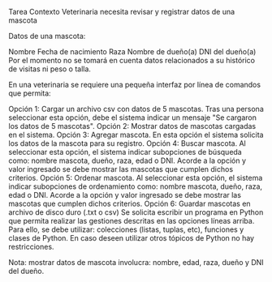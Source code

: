 
Tarea
Contexto
Veterinaria necesita revisar y registrar datos de una mascota

Datos de una mascota:

Nombre
Fecha de nacimiento
Raza
Nombre de dueño(a)
DNI del dueño(a)
Por el momento no se tomará en cuenta datos relacionados a su histórico de visitas ni peso o talla.

En una veterinaria se requiere una pequeña interfaz por línea de comandos que permita:

Opción 1: Cargar un archivo csv con datos de 5 mascotas. Tras una persona seleccionar esta opción, debe el sistema indicar un mensaje "Se cargaron los datos de 5 mascotas".
Opción 2: Mostrar datos de mascotas cargadas en el sistema.
Opción 3: Agregar mascota. En esta opción el sistema solicita los datos de la mascota para su registro.
Opción 4: Buscar mascota. Al seleccionar esta opción, el sistema indicar subopciones de búsqueda como: nombre mascota, dueño, raza, edad o DNI. Acorde a la opción y valor ingresado se debe mostrar las mascotas que cumplen dichos criterios.
Opción 5: Ordenar mascota. Al seleccionar esta opción, el sistema indicar subopciones de ordenamiento como: nombre mascota, dueño, raza, edad o DNI. Acorde a la opción y valor ingresado se debe mostrar las mascotas que cumplen dichos criterios.
Opción 6: Guardar mascotas en archivo de disco duro (.txt o csv)
Se solicita escribir un programa en Python que permita realizar las gestiones descritas en las opciones líneas arriba. Para ello, se debe utilizar: colecciones (listas, tuplas, etc), funciones y clases de Python. En caso deseen utilizar otros tópicos de Python no hay restricciones.

Nota: mostrar datos de mascota involucra: nombre, edad, raza, dueño y DNI del dueño.


